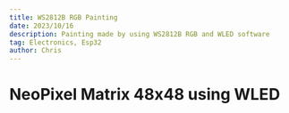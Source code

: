 ```yaml
---
title: WS2812B RGB Painting
date: 2023/10/16
description: Painting made by using WS2812B RGB and WLED software
tag: Electronics, Esp32
author: Chris
---
```


# NeoPixel Matrix 48x48 using WLED
